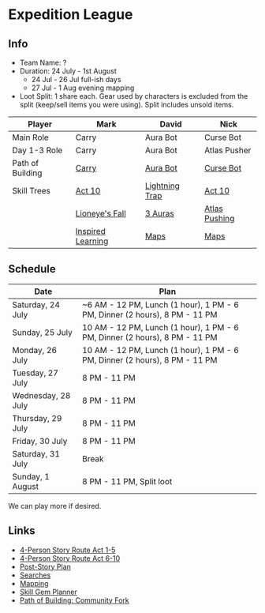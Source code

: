 # Expedition League

## Info

- Team Name: ?
- Duration: 24 July - 1st August
  - 24 Jul - 26 Jul full-ish days
  - 27 Jul - 1 Aug evening mapping
- Loot Split: 1 share each. Gear used by characters is excluded from the split (keep/sell items you were using). Split includes unsold items.

| Player           | Mark                                                                                                                                                                                                                                                                                                                                                                                 | David                                                                                                                                                                                                                                                                                                                      | Nick                                                                                                                                                                                                                                                                                                                                                                                                                                |
| ---------------- | ------------------------------------------------------------------------------------------------------------------------------------------------------------------------------------------------------------------------------------------------------------------------------------------------------------------------------------------------------------------------------------ | -------------------------------------------------------------------------------------------------------------------------------------------------------------------------------------------------------------------------------------------------------------------------------------------------------------------------- | ----------------------------------------------------------------------------------------------------------------------------------------------------------------------------------------------------------------------------------------------------------------------------------------------------------------------------------------------------------------------------------------------------------------------------------- |
| Main Role        | Carry                                                                                                                                                                                                                                                                                                                                                                                | Aura Bot                                                                                                                                                                                                                                                                                                                   | Curse Bot                                                                                                                                                                                                                                                                                                                                                                                                                           |
| Day 1-3 Role     | Carry                                                                                                                                                                                                                                                                                                                                                                                | Aura Bot                                                                                                                                                                                                                                                                                                                   | Atlas Pusher                                                                                                                                                                                                                                                                                                                                                                                                                        |
| Path of Building | [Carry](https://pastebin.com/jCF0nhB4)                                                                                                                                                                                                                                                                                                                                               | [Aura Bot](https://pastebin.com/0a3Bez77)                                                                                                                                                                                                                                                                                  | [Curse Bot](https://pastebin.com/Uncb8AKE)                                                                                                                                                                                                                                                                                                                                                                                          |
| Skill Trees      | [Act 10](https://www.pathofexile.com/passive-skill-tree/3.14.0/AAAABAICAGOnW6_dRhR1jblh69nGkAqNfXpTxKINjY2_pMIRgfT4exRirAiJYRDI3OcKcaGa8cLs35hxQ_66r-v2o6fUMfqPT02SlQVRR38CI_Y51BUgA6LrFF1oz3owfGJa_W6Hdi8kZ6BKfQYjoSLpvWyMsXznVPocw-buDujW_sgbAX8rJJ21COOfQdPUI5smu-PvegqbGf5299N-JP3KqTqzBbUB0bTFMpT_3rEBZdPBM6JAo4qgn7p__MU=)                                                     | [Lightning Trap](https://www.pathofexile.com/passive-skill-tree/3.14.0/AAAABAABAEmx1S4wW8rT7BjXz-jVvoqsl3_GRnHxs8DjajbBxUtX74j5N2-egwnKSpMntAzbWZuGsZBkqta-J6kdg7fWflmP-i2o)                                                                                                                                               | [Act 10](https://www.pathofexile.com/passive-skill-tree/3.14.0/AAAABAMDAFwUKo2dY_FsWfOUb7zq73wrUJuKZ3FRYBzONsWvp2ZUCfZfP_NfxPa73VBHNunYJJf0GjiWdAY5BAedrt-wxooRLQN1kFX60uRRSRs8BYdlghDr7uxVRKt99UqfFm8NzRnYakMGDq4-vk98u8auVca3PiycHKfwHzwt7w49DxQgfINWSDbYTLPzBmjyibxfBK8Y-6pVrp_Lj6YreBBYl5UQUacIOlhb1di9J-062CSqCPSDXwxffEsabIPb_lTjah8CoObEzhkuLOJyD20ZZp4nL_4KogBG_oyxZroVJ4PMU6VnmwSzrJjAZg==)                                |
|                  | [Lioneye's Fall](https://www.pathofexile.com/passive-skill-tree/3.14.0/AAAABAICAFb63UYUdY25nMRvV2HrJpWNfXpTxKLjnxa_pMI31P1uwaBirGXTYRBsjBX9w-Z4GQwlf_ua8e95wuxZ0rU535hxQxqNsXyn1DH6oJ9Nkh9BlQXbRvLmUUc8_ow2MHznVMHVidM51M3q74-v613yjYHrFLkCXWjo1psmFqpiWp2qCImHdu0_Z6DKqSP2pAXpvbciBX1jp1smDWDn6hGBNj35M38r8LtwUmHiH0yXBuXmz3oF-SoL3viYU3b3JP0byHfXBbVVS7TFPdH_3rEB-hzIzP7IpHhKfY2_) | [3 Auras](https://www.pathofexile.com/passive-skill-tree/3.14.0/AAAABAABABzcSbHDOnC77BjXz76K_kkaj3_GDXxGcVfJytO31vsJpwjqusDjFy_22uGIwcWPRoCkS1dV1tkTuJN-WR2qm7UdFC9vGYpvnoMJ-tLKSmTnkyfbWV-w-Tco-u-IJ6mxkPGztAzr7i2o)                                                                                                      | [Atlas Pushing](https://www.pathofexile.com/passive-skill-tree/3.14.0/AAAABAMDAFwUKo2dYy2p8WxZ85RvvOrvfCtQm4pncbc4UWDAZjbFr6ci9An2Xz-hL_NfFSeOE1BHSVFG_pUuvop_xmaeGjiWdAY542KdrsaKA3WQVeNq5FFJGzwFh2V90pMn7FV99UqfFm8NzUpA34orwGpDEFGuPr5Ppwh8u2wLkTdVxrc-LJwcp_AfPC3vDj0PU6XYvTbYTLNmumjyibxfBI_6_goI9JeVBg4abIPbHwJWSCftLOIkqvuqg18MX3xLcg_w1W0ZoOb60qIAEZb-VFvVGS462GNfBAc6WJf0Jy8HHjbp2CRUroyxZ5sEs6yYg8zE9mZUFCDGrvMGHM6fyxBY) |
|                  | [Inspired Learning](https://www.pathofexile.com/passive-skill-tree/3.14.0/AAAABAICAFb63UYUdY25nMS95sCcjX16U--PxKLjnxa_pMI31P1uYqxl02EQbIzD5gwlVYVZ0iaVmvHC7O9535i1OXFDsXyn1M3qPs9Nkh9BlQXPelVLh3aMNjB8-TMj9onTOdTxiq_rXfJh6zH66xS5Al1oPdGbJpcGYlqdqqCf5ebtP2egUUcIiaQF6b3KqdtG6Na3Ig1g5-qlyzY9Bfl_K_C7cFJh4h9Mjb8qC2OnBX3nVN74mFN296c0JP0byHfXBbXB1bTFEYH_3rEBFqr6HMjM_sikeEp9z90=)  | [Maps](https://www.pathofexile.com/passive-skill-tree/3.14.0/AAAABAABABzc_EdR-ySwVeD7CaKj4YiYrVhauJPviITFL2_iraEvV8nK0wkH1890EOjWA5Z_xvLSDXxbJujBM3JuPWBDb56vjV-wKPrB8-vukycdFHC7zRYkwAnZoj5GcUgEpwjdklgXPEt_-yZFGYqDCRr-SbG0DFIpWNzquoCkFy_sGCLqwzoncxqPOyh4xxqN9tr60o9GVdbZE12OjxodqspGg9lk5_k3vorKSgW1m7W-gDFFHxjBxQ==) | [Maps](https://www.pathofexile.com/passive-skill-tree/3.14.0/AAAABAMBAHpwm6EdFIWxzRZZ8_fXVeDfioCkEVAYateWJMCCHmwLFy8xRacrH8fBxR8YOpEmRVhav7g8KE5t7-vowQkHfqG7_A0ffOUUsOL3kQdyqewY_EdhinQQiEJSKayYf8ZmnjNybRmsiZJ0WAdp2HIPaFiPRpwyVdb60l2OTC3DbXzwIvRk5y2LhEg7DayqLL9CesHzeC990lxrVK6cvonYEQ9R-6XEkyc=)                                                                                                                              |

## Schedule

| Date               | Plan                                                                       |
| ------------------ | -------------------------------------------------------------------------- |
| Saturday, 24 July  | ~6 AM - 12 PM, Lunch (1 hour), 1 PM - 6 PM, Dinner (2 hours), 8 PM - 11 PM |
| Sunday, 25 July    | 10 AM - 12 PM, Lunch (1 hour), 1 PM - 6 PM, Dinner (2 hours), 8 PM - 11 PM |
| Monday, 26 July    | 10 AM - 12 PM, Lunch (1 hour), 1 PM - 6 PM, Dinner (2 hours), 8 PM - 11 PM |
| Tuesday, 27 July   | 8 PM - 11 PM                                                               |
| Wednesday, 28 July | 8 PM - 11 PM                                                               |
| Thursday, 29 July  | 8 PM - 11 PM                                                               |
| Friday, 30 July    | 8 PM - 11 PM                                                               |
| Saturday, 31 July  | Break                                                                      |
| Sunday, 1 August   | 8 PM - 11 PM, Split loot                                                   |

We can play more if desired.

## Links

- [4-Person Story Route Act 1-5](https://github.com/nick-ng/poe-map-team/blob/main/story-route/4-player-part-1.md)
- [4-Person Story Route Act 6-10](https://github.com/nick-ng/poe-map-team/blob/main/story-route/4-player-part-2.md)
- [Post-Story Plan](https://github.com/nick-ng/poe-map-team/blob/main/story-route/4-player-part-3-mapping.md)
- [Searches](https://github.com/nick-ng/poe-map-team/wiki/Searches)
- [Mapping](https://github.com/nick-ng/poe-map-team/wiki/Mapping)
- [Skill Gem Planner](https://poegem.k8s.zk.io/)
- [Path of Building: Community Fork](https://pathofbuilding.community/)

